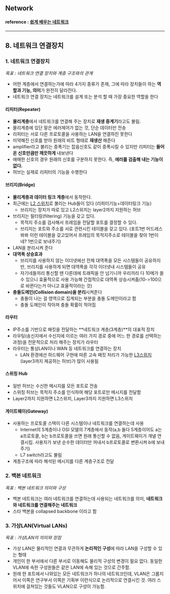 ## **Network**

#### reference : [쉽게 배우는 네트워크](https://youtube.com/playlist?list=PLFpZ7zSiHhPxrib8i4XPRKxB6FR9_NlCo)

---

## **8. 네트워크 연결장치**

### 1. 네트워크 연결장치

_목표 : 네트워크 연결 장치와 계층 구조와의 관계_

- 어떤 계층에서 연결하는가에 따라 4가지 종류가 존재, 그에 따라 장치들이 하는 **역할과 기능, 의미**가 완전히 달라진다.
- 네트워크 연결 장치는 네트워크를 설계 또는 분석 할 때 가장 중요한 역할을 한다

#### 리피터(Repeater)

- **물리계층**에서 네트워크를 연결해 주는 장치로 **재생 중계기**라고도 불림.
- 물리계층에 있단 말은 에러제어가 없는 것, 단순 데이터만 전송
- 리피터는 서로 다른 프로토콜을 사용하는 LAN을 연결하진 못한다
- 미약해진 신호를 받아 원래의 비트 형태로 **재생산** 해준다
- amplifier라고 불리는 증폭기는 잡음신호도 같이 증폭시킬 수 있지만 리피터는 **들어온 신호만큼만 깨끗하게** 내보낸다
- 애매한 신호의 경우 원래의 신호를 구분하지 못한다. 즉, **에러를 검출해 내는 기능이 없다.**
- 허브는 실제로 리피터의 기능을 수행한다

#### 브리지(Bridge)

- **물리계층과 데이터 링크 계층**에서 동작한다.
- 최근에는 <u>L2 스위치</u>로 불리는 Hub들이 있다 (리피터기능+데이터링크 기능)
  - 브리지는 장치가 따로 있고 L2스위치는 layer2까지 지원하는 허브
- 브리지는 필터링(filtering) 기능을 갖고 있다.
  - 목적지 주소를 검사해서 프레임을 전달할 포트를 결정할 수 있다.
  - 브리지는 포트와 주소를 서로 관련시킨 테이블을 갖고 있다. (포트1번 어드레스 뫄뫄 이런 테이블을 갖고있어서 프레임의 목적지주소로 테이블을 찾아 1번이네? 1번으로 보내주기)
- LAN을 분리시켜 준다
- **대역폭 상승효과**
  - 브리지를 사용하지 않는 이더넷에선 전체 대역폭을 모든 시스템들이 공유하지만, 브리지를 사용하게 되면 대역폭을 각각 이더넷내 시스템들이 공유
  - 자기네들끼리 통신할 땐 다른데에 트래픽을 안 넘기니까 우리끼리 다 10메가 쓸 수 있으니 효율적으로 사용 가능해 간접적으로 대역폭 상승시켜줌(10->100으로 바뀐다는거 아니고 효율적이라는 것)
- **충돌도메인(Collision domain)을 분리**시켜준다
  - 충돌이 나는 걸 영역으로 집계되는 부분을 충돌 도메인이라고 함
  - 충돌 도메인이 작아져 충돌 확률이 적어짐

#### 라우터

- IP주소를 기반으로 패킷을 전달하는 **네트워크 계층(3계층)**의 대표적 장치
- 라우팅(송신지에서 수신지에 이르는 여러 가지 경로 중에 어느 한 경로를 선택하는 과정)을 전문적으로 처리 해주는 장치가 라우터
- 라우터는 통상LAN이나 WAN 등 네트워크를 연결하는 장치
  - LAN 환경에선 하드웨어 구현에 따른 고속 패킷 처리가 가능한 <u>L3스위치</u>(layer3까지 제공하는 허브)가 많이 사용됨

#### 스위칭 Hub

- 일반 허브는 수신한 메시지를 모든 포트로 전송
- 스위칭 허브는 목적지 주소를 인식하여 해당 포트로만 메시지를 전달함
- Layer2까지 지원하면 L2스위치, Layer3까지 지원하면 L3스위치

#### 게이트웨이(Gateway)

- 사용하는 프로토콜 스택이 다른 시스템이나 네트워크를 연결하는데 사용
  - Internet의 5계층이나 OSI 모델의 7계층에서 동작(a,b 둘다 5계층이어도 a는 a프로토콜, b는 b프로토콜을 쓰면 원래 통신할 수 없음, 게이트웨이가 걔넬 연결시킴. 사용자가 보낸 순수한 데이터만 꺼내서 b프로토콜로 변환시켜 b에 보내주기)
  - L7 switch라고도 불림
- 계층구조에 따라 해석된 메시지를 다른 계층구조로 전달

### 2. 백본 네트워크

_목표 : 백본 네트워크 의미와 구성_

- 백본 네트워크는 여러 네트워크를 연결하는데 사용되는 네트워크를 의미, **네트워크와 네트워크를 연결해주는 네트워크**
- 스타 백본을 collapsed backbone 이라고 함

### 3. 가상LAN(Virtual LANs)

_목표 : 가상LAN의 의미와 장점_

- 가상 LAN은 물리적인 연결과 무관하게 **논리적인 구성**에 따라 LAN을 구성할 수 있는 형태
- 개인이 한 부서에서 다른 부서로 이동해도 물리적 구성의 변경이 필요 없다. 동일한 VLAN에 속한 구성원들은 같은 LAN에 속해 있는 것으로 간주함.
- 원래 한 포트에서 나와있는 모든 네트워크가 하나의 네트워크인데, VLAN은 그룹지어서 이쪽은 연구부서 이쪽은 기획부 이런식으로 논리적으로 연결시킨 것. 여러 스위치에 걸쳐있는 것들도 VLAN으로 구성이 가능함.
